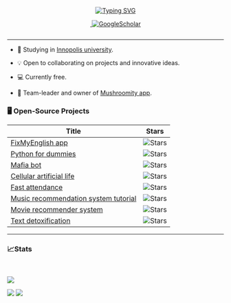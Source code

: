 <p align="center">
<a href="https://github.com/Zener085"><img src="https://readme-typing-svg.demolab.com?font=Lexend&weight=300&duration=3000&pause=100&color=28FFCA&center=true&vCenter=true&multiline=true&repeat=false&width=500&height=85&lines=Hello!+My+name+is+Zener;Student%7CData+Scientist%7CResearcher;AI%7CBots" alt="Typing SVG"/></a>
</p>
<p align="center">

[//]: # (<a href="https://Resume.pdf">)

[//]: # (    <img src="https://img.shields.io/badge/PDF-CV-red?style=flat-square&logo=adobe">)

[//]: # (</a>  )

<a href="mailto:timophydidenko@gmail.com">
    <img src="https://img.shields.io/badge/-Email-red?style=flat-square&logo=gmail&logoColor=white" alt="">
</a>
<a href='https://calendly.com/timofeymine/meeting' target="_blank">
    <img alt='GoogleScholar' src='https://img.shields.io/badge/Calendly-100000?style=flat&logo=calendly&logoColor=white&&color=0181FF'>
</a>
</p>
<p align="center">
<!-- <a href="https://github.com/Zener085">
    <img src="https://github-readme-stats.vercel.app/api?username=zener085&show_icons=true&count_private=true&show_icons=true&hide_border=true&hide_title=true&card_width=300px&hide_rank=true&bg_color=00000000&theme=dracula">
</a> -->
<a href="https://github.com/Zener085">
    <img src="https://github-stats-alpha.vercel.app/api?username=zener085&cc=22272e&tc=37BCF6&ic=fff&bc=0000" alt="">
</a>
</p>

---

* 📖 Studying in [Innopolis university](https://innopolis.university/en/).

* 💡 Open to collaborating on projects and innovative ideas.

* 💻 Currently free.

* 🍄 Team-leader and owner of [Mushroomity app](https://capstone.innopolis.university/docs/groups/mushroomity/).

### 🖥️ Open-Source Projects ###

| Title                                                                                                    | Stars                                                                                                                                         |
|----------------------------------------------------------------------------------------------------------|-----------------------------------------------------------------------------------------------------------------------------------------------|
| [FixMyEnglish app](https://github.com/InnoSWP/FixMyEnglish_Group1)                                       | <img alt="Stars" src="https://img.shields.io/github/stars/InnoSWP/FixMyEnglish_Group1?style=flat-square&labelColor=black"/>                   |
| [Python for dummies](https://github.com/Zeneriode/Python-for-dummies)                                    | <img alt="Stars" src="https://img.shields.io/github/stars/Zeneriode/Python-for-dummies?style=flat-square&labelColor=black"/>                  |
| [Mafia bot](https://github.com/Zener085/InnoMafiaBot)                                                    | <img alt="Stars" src="https://img.shields.io/github/stars/Zener085/InnoMafiaBot?style=flat-square&labelColor=black"/>                         |
| [Cellular artificial life](https://github.com/xFonzie/cellurar-artificial-life)                          | <img alt="Stars" src="https://img.shields.io/github/stars/xFonzie/cellurar-artificial-life?style=flat-square&labelColor=black"/>              |
| [Fast attendance](https://github.com/Zener085/fast-attendance)                                           | <img alt="Stars" src="https://img.shields.io/github/stars/Zener085/fast-attendance?style=flat-square&labelColor=black"/>                      |
| [Music recommendation system tutorial](https://github.com/Zener085/music-recommendation-system-tutorial) | <img alt="Stars" src="https://img.shields.io/github/stars/Zener085/music-recommendation-system-tutorial?style=flat-square&labelColor=black"/> |
| [Movie recommender system](https://github.com/Zener085/movie-recommender-system)                         | <img alt="Stars" src="https://img.shields.io/github/stars/Zener085/movie-recommender-system?style=flat-square&labelColor=black"/>             |
| [Text detoxification](https://github.com/Zener085/text-detoxification)                                   | <img alt="Stars" src="https://img.shields.io/github/stars/Zener085/text-detoxification?style=flat-square&labelColor=black"/>                  |

---

### 📈Stats ###

<br>

![](http://github-profile-summary-cards.vercel.app/api/cards/profile-details?username=zener085&theme=dracula)

![](http://github-profile-summary-cards.vercel.app/api/cards/repos-per-language?username=zener085&theme=dracula)
![](http://github-profile-summary-cards.vercel.app/api/cards/most-commit-language?username=zener085&theme=dracula)

<br>
